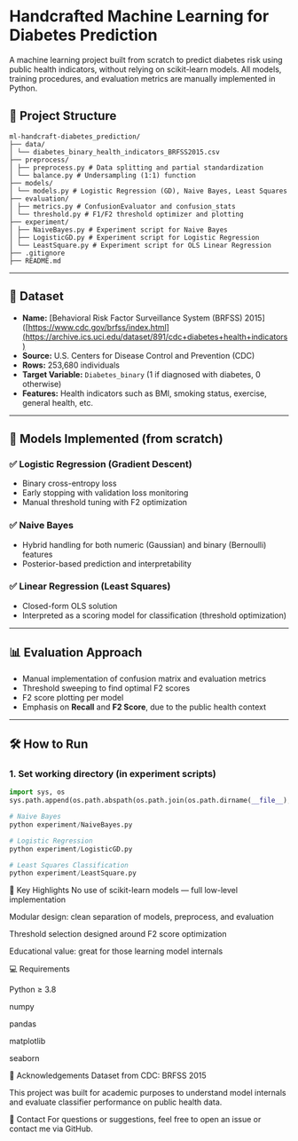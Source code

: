 #  Handcrafted Machine Learning for Diabetes Prediction

A machine learning project built from scratch to predict diabetes risk using public health indicators, without relying on scikit-learn models. All models, training procedures, and evaluation metrics are manually implemented in Python.

## 📂 Project Structure

```
ml-handcraft-diabetes_prediction/
├── data/
│ └── diabetes_binary_health_indicators_BRFSS2015.csv
├── preprocess/
│ ├── preprocess.py # Data splitting and partial standardization
│ └── balance.py # Undersampling (1:1) function
├── models/
│ └── models.py # Logistic Regression (GD), Naive Bayes, Least Squares
├── evaluation/
│ ├── metrics.py # ConfusionEvaluator and confusion_stats
│ └── threshold.py # F1/F2 threshold optimizer and plotting
├── experiment/
│ ├── NaiveBayes.py # Experiment script for Naive Bayes
│ ├── LogisticGD.py # Experiment script for Logistic Regression
│ └── LeastSquare.py # Experiment script for OLS Linear Regression
├── .gitignore
├── README.md
```
---

## 🧾 Dataset

- **Name:** [Behavioral Risk Factor Surveillance System (BRFSS) 2015]([https://www.cdc.gov/brfss/index.html](https://archive.ics.uci.edu/dataset/891/cdc+diabetes+health+indicators)
- **Source:** U.S. Centers for Disease Control and Prevention (CDC)
- **Rows:** 253,680 individuals  
- **Target Variable:** `Diabetes_binary` (1 if diagnosed with diabetes, 0 otherwise)  
- **Features:** Health indicators such as BMI, smoking status, exercise, general health, etc.

---

## 🧪 Models Implemented (from scratch)

### ✅ Logistic Regression (Gradient Descent)
- Binary cross-entropy loss
- Early stopping with validation loss monitoring
- Manual threshold tuning with F2 optimization

### ✅ Naive Bayes
- Hybrid handling for both numeric (Gaussian) and binary (Bernoulli) features
- Posterior-based prediction and interpretability

### ✅ Linear Regression (Least Squares)
- Closed-form OLS solution
- Interpreted as a scoring model for classification (threshold optimization)

---

## 📊 Evaluation Approach

- Manual implementation of confusion matrix and evaluation metrics
- Threshold sweeping to find optimal F2 scores
- F2 score plotting per model
- Emphasis on **Recall** and **F2 Score**, due to the public health context

---

## 🛠️ How to Run

### 1. Set working directory (in experiment scripts)
```python
import sys, os
sys.path.append(os.path.abspath(os.path.join(os.path.dirname(__file__), '..')))

# Naive Bayes
python experiment/NaiveBayes.py

# Logistic Regression
python experiment/LogisticGD.py

# Least Squares Classification
python experiment/LeastSquare.py
```

📌 Key Highlights
No use of scikit-learn models — full low-level implementation

Modular design: clean separation of models, preprocess, and evaluation

Threshold selection designed around F2 score optimization

Educational value: great for those learning model internals

💻 Requirements

Python ≥ 3.8

numpy

pandas

matplotlib

seaborn

🙏 Acknowledgements
Dataset from CDC: BRFSS 2015

This project was built for academic purposes to understand model internals and evaluate classifier performance on public health data.


📮 Contact
For questions or suggestions, feel free to open an issue or contact me via GitHub.
